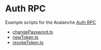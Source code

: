 # Auth RPC

Example scripts for the Avalanche [Auth RPC](https://docs.avax.network/build/avalanchego-apis/auth-api)

* [changePassword.ts](./changePassword.ts)
* [newToken.ts](./newToken.ts)
* [revokeToken.ts](./revokeToken.ts)
